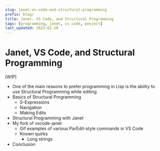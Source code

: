 ```yaml
---
slug: janet-vs-code-and-structural-programming
prefix: blog/
title: Janet, VS Code, and Structural Programming
tags: [programming, janet, vs code, peoject]
last_updated: 2023-02-20
---
```


# Janet, VS Code, and Structural Programming 

[WIP]

- One of the main reasons to prefer programming in Lisp is the ability to use Structural Programming while editing 
- Basics of Structural Programming 
	- S-Expressions 
	- Navigation 
	- Making Edits 
- Structural Programming with Janet 
- My fork of vscode-janet 
	- Gif examples of various ParEdit-style commands in VS Code 
	- Known quirks 
		- Long strings
- Conclusion